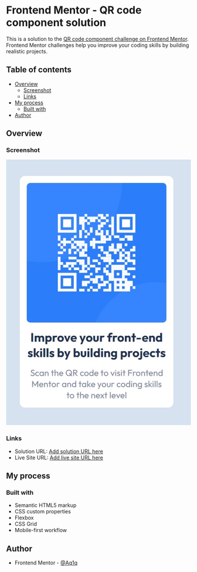 # Frontend Mentor - QR code component solution

This is a solution to the [QR code component challenge on Frontend Mentor](https://www.frontendmentor.io/challenges/qr-code-component-iux_sIO_H). Frontend Mentor challenges help you improve your coding skills by building realistic projects. 

## Table of contents

- [Overview](#overview)
  - [Screenshot](#screenshot)
  - [Links](#links)
- [My process](#my-process)
  - [Built with](#built-with)
- [Author](#author)

## Overview

### Screenshot

![](./screenshot.jpg)

### Links

- Solution URL: [Add solution URL here](https://github.com/Aq1q/QR-code-component)
- Live Site URL: [Add live site URL here](https://aq1q.github.io/QR-code-component)

## My process

### Built with

- Semantic HTML5 markup
- CSS custom properties
- Flexbox
- CSS Grid
- Mobile-first workflow

## Author

- Frontend Mentor - [@Aq1q](https://www.frontendmentor.io/profile/Aq1q)